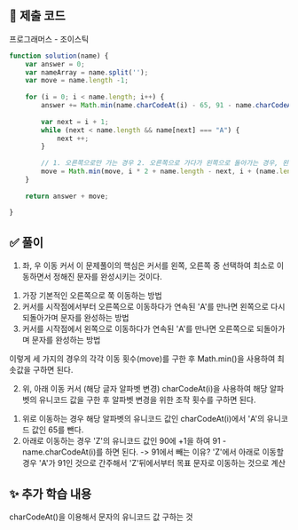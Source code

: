 ## 📌 제출 코드
프로그래머스 - 조이스틱

```javascript
function solution(name) {
    var answer = 0;
    var nameArray = name.split('');
    var move = name.length -1;
    
    for (i = 0; i < name.length; i++) {
        answer += Math.min(name.charCodeAt(i) - 65, 91 - name.charCodeAt(i));
        
        var next = i + 1;
        while (next < name.length && name[next] === "A") {
            next ++;
        }
        
        // 1. 오른쪽으로만 가는 경우 2. 오른쪽으로 가다가 왼쪽으로 돌아가는 경우, 왼쪽으로 가다가 오른쪽으로 돌아가는 경우 세 가지 중 최소값
        move = Math.min(move, i * 2 + name.length - next, i + (name.length - next) * 2);
    }
    
    return answer + move;
    
}
```

## ✅ 풀이
1. 좌, 우 이동 커서
이 문제풀이의 핵심은 커서를 왼쪽, 오른쪽 중 선택하여 최소로 이동하면서 정해진 문자를 완성시키는 것이다.
1) 가장 기본적인 오른쪽으로 쭉 이동하는 방법
2) 커서를 시작점에서부터 오른쪽으로 이동하다가 연속된 'A'를 만나면 왼쪽으로 다시 되돌아가며 문자를 완성하는 방법
3) 커서를 시작점에서 왼쪽으로 이동하다가 연속된 'A'를 만나면 오른쪽으로 되돌아가며 문자를 완성하는 방법

이렇게 세 가지의 경우의 각각 이동 횟수(move)를 구한 후 Math.min()을 사용하여 최솟값을 구하면 된다.

2. 위, 아래 이동 커서 (해당 글자 알파벳 변경)
charCodeAt(i)을 사용하여 해당 알파벳의 유니코드 값을 구한 후 알파벳 변경을 위한 조작 횟수를 구하면 된다.
1) 위로 이동하는 경우 해당 알파벳의 유니코드 값인 charCodeAt(i)에서 'A'의 유니코드 값인 65를 뺀다.
2) 아래로 이동하는 경우 'Z'의 유니코드 값인 90에 +1을 하여 91 - name.charCodeAt(i)를 하면 된다.
-> 91에서 빼는 이유? 'Z'에서 아래로 이동할 경우 'A'가 91인 것으로 간주해서 'Z'뒤에서부터 목표 문자로 이동하는 것으로 계산

## ✨ 추가 학습 내용
charCodeAt()을 이용해서 문자의 유니코드 값 구하는 것
